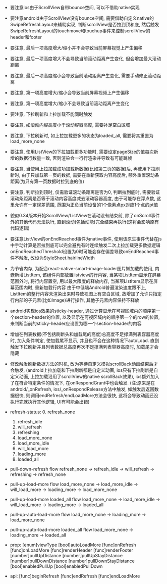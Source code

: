 * 要注意ios由于ScrollView自带bounce空间, 可以不借助native实现
* 要注意android由于ScrollView没有bounce空间, 需要借助自定义native的SwipeRefreshLayout来辅助实现,
  判断scrollView是否拉到顶和底, 然后触发SwipeRefreshLayout的touchmove和touchup事件来控制scrollView的header和footer
* 要注意, 最后一项高度增大/缩小并不会导致当前屏幕视觉上产生偏移
* 要注意, 最后一项高度增大不会导致当前滚动距离产生变化, 但会增加最大滚动距离
* 要注意, 最后一项高度缩小会导致当前滚动距离产生变化, 需要手动修正滚动距离
* 要注意, 第一项高度增大/缩小会导致当前屏幕视频上产生偏移
* 要注意, 第一项高度增大/缩小不会导致当前滚动距离产生变化
* 要注意, 下拉刷新和上拉加载不能同时触发
* 要注意, 如滚动内容高度小于滚动容器高度, 需要补足空白区域
* 要注意, 下拉刷新时, 如上拉加载更多的状态为loaded_all, 需要将其重置为load_more_none
* 要注意, 使用ListView的下拉加载更多功能时, 需要设定pageSize的值每次新增的数据行数量一致, 否则渲染会一行行渲染并导致有可能跳帧
* 要注意, 当使用上拉加载成功加载新数据(比如第二页的数据)后, 再使用下拉刷新时, 由于只加载第一页的数据, 需要在重新获取内容高度后, 额外重置滚动条距离(为只有第一页数据时拉到底的值)
* 要注意, 判断拉到顶时, 仅需验证滚动条距离是否为0,
         判断拉到底时, 需要验证滚动条距离是否等于滚动内容高度减去滚动容器高度, 由于可能存在浮点数, 这里允许有一定误差范围, 范围为正负当前设备的1个像素点px对应1个点的pt值

* 貌似0.34版本开始ScrollView/ListView在滚动没有结束前, 除了onScroll事件外的其他代码无法执行, 直到滚动(包括动能)完全结束再执行(这将会影响原有代码逻辑)
* 要注意ListView的onEndReached事件为native事件, 使用该原生事件代替在js中手动计算是否拉到底可以完全避免有时连续触发二次上拉加载更多数据逻辑
       onEndReachedThreshold设置为0时可能会存在偏差导致onEndReached事件不触发, 改设为StyleSheet.hairlineWidth
* 为节省内存, 为配合react-native-smart-image-loader图片懒加载的使用,
       内嵌新增ListItem, 该组件内部放置listview的行内容,
       当某项ListItem显示在屏幕范围外时, 将行内容置空, 用以最大限度的释放内存,
       当某项ListItem显示在屏幕范围内时, 重新加载行内容
       由于中低端Android普遍渲染速度跟不上, ListItem的整行内容未渲染出来时导致视图上有空白区域, 故增加了允许只指定行内部的子元素(比如Image)进行操作, 其他子元素内容保持不释放
* android实现ios效果的sticky-header, 通过计算显示在可视区域内的顺序第一个section-header的位置,
  以及显示在可视区域内的顺序第一个的row的位置, 来判断当前的sticky-header应设置为哪一个section-header的内容

* 增加在列表数据(不包括刷新头和加载尾的高度)总高度不足撑满列表容器高度时,
加入条件判定, 使加载尾不显示, 并且也不会在这种情况下autoLoad.
直到触发下拉刷新并且列表数据总高度再次不足撑满列表容器高度时, 加载尾才会隐藏
* 修改触发刷新数据方法的时机, 改为等待自定义模拟scrollBack动画结束后才会触发,
(android上拉加载和下拉刷新都是自定义动画, ios只有下拉刷新是自定义动画, 上拉加载沿用了scrollView的native scrollBack效果),
ios额外加入了在符合特定条件的情况下, 在onRespondGrant中也会触发.
(注:原来是在android/_onRefresh, ios/_onRespondRelease方法中触发,
如触发后返回数据很快, 则调用endRefresh/endLoadMore方法会很快, 这将会导致动画还没执行完就执行其他逻辑, UI有可能会出错)

* refresh-status:
  0. refresh_none
  1. refresh_idle
  2. will_refresh
  3. refreshing
  4. load_more_none
  5. load_more_idle
  6. will_load_more
  7. loading_more
  8. loaded_all
* pull-down-refresh flow
  refresh_none -> refresh_idle -> will_refresh -> refreshing -> refresh_none
* pull-up-load-more flow
  load_more_none -> load_more_idle -> will_load_more -> loading_more -> load_more_none
* pull-up-load-more loaded_all flow
  load_more_none -> load_more_idle -> will_load_more -> loading_more -> loaded_all
* pull-up-auto-load-more flow
  load_more_none -> loading_more -> load_more_none
* pull-up-auto-load-more loaded_all flow
  load_more_none -> loading_more -> loaded_all
* prop:
  [enum]viewType
  [bool]autoLoadMore
  [func]onRefresh
  [func]onLoadMore
  [func]renderHeader
  [func]renderFooter
  [number]pullUpDistance
  [number]pullUpStayDistance
  [number]pullDownDistance
  [number]pullDownStayDistance
  [bool]enabledPullUp
  [bool]enabledPullDown
* api:
  [func]beginRefresh
  [func]endRefresh
  [func]endLoadMore
